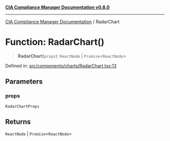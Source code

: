 [**CIA Compliance Manager Documentation v0.8.0**](../README.md)

***

[CIA Compliance Manager Documentation](../globals.md) / RadarChart

# Function: RadarChart()

> **RadarChart**(`props`): `ReactNode` \| `Promise`\<`ReactNode`\>

Defined in: [src/components/charts/RadarChart.tsx:13](https://github.com/Hack23/cia-compliance-manager/blob/fa2f95f029cdcd192b3882a37d0d34753edcd349/src/components/charts/RadarChart.tsx#L13)

## Parameters

### props

`RadarChartProps`

## Returns

`ReactNode` \| `Promise`\<`ReactNode`\>
